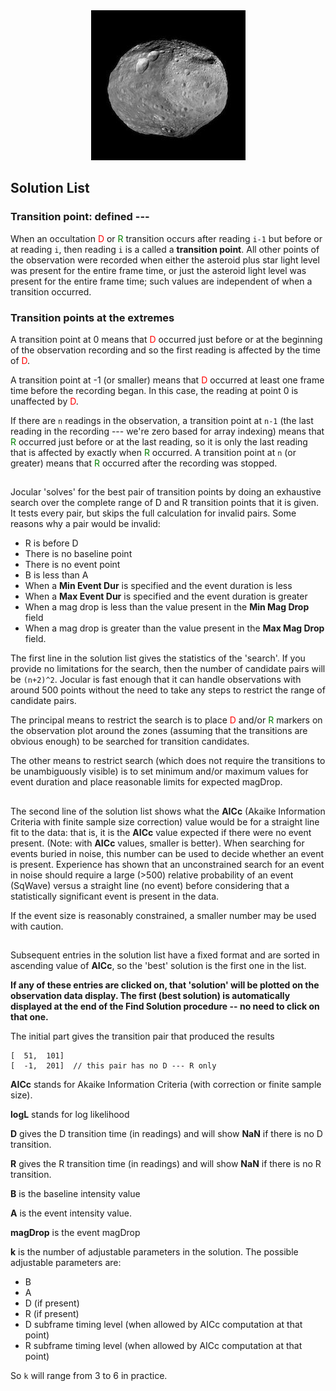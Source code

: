 

<center><img src="Vesta.jpg"></center>

## Solution List

### Transition point:  defined ---

When an occultation <font color="red">D</font> or <font color="green">R</font> transition occurs after reading `i-1` but before or at reading `i`, then reading `i` is a called a **transition point**.  All other points of the observation were recorded when either the asteroid plus star light level was present for the entire frame time, or just the asteroid light level was present for the entire frame time; such values are independent of when a transition occurred.

### Transition points at the extremes

A transition point at 0 means that <font color="red">D</font> occurred just before or at the beginning of the observation recording and so the first reading is affected by the time of <font color="red">D</font>.

A transition point at -1 (or smaller) means that <font color="red">D</font> occurred at least one frame time before the recording began.  In this case, the reading at point 0 is unaffected by <font color="red">D</font>.

If there are `n` readings in the observation, a transition point at `n-1` (the last reading in the recording --- we're zero based for array indexing) means that <font color="green">R</font> occurred just before or at the last reading, so it is only the last reading that is affected by exactly when <font color="green">R</font> occurred. A transition point at `n` (or greater) means that <font color="green">R</font> occurred after the recording was stopped.

## 

Jocular 'solves' for the best pair of transition points by doing an exhaustive search over the complete range of D and R transition points that it is given. It tests every pair, but skips the full calculation for invalid pairs.  Some reasons why a pair would be invalid:

* R is before D
* There is no baseline point
* There is no event point
* B is less than A
* When a **Min Event Dur** is specified and the event duration is less
* When a **Max Event Dur** is specified and the event duration is greater
* When a mag drop is less than the value present in the **Min Mag Drop** field
* When a mag drop is greater than the value present in the **Max Mag Drop** field. 

The first line in the solution list gives the statistics of the 'search'.  If you provide no limitations for the search, then the number of candidate pairs will be `(n+2)^2`. Jocular is fast enough that it can handle observations with around 500 points without the need to take any steps to restrict the range of candidate pairs. 

The principal means to restrict the search is to place <font color="red">D</font> and/or <font color="green">R</font> markers on the observation plot around the zones (assuming that the transitions are obvious enough) to be searched for transition candidates. 

The other means to restrict search (which does not require the transitions to be unambiguously visible) is to set minimum and/or maximum values for event duration and place reasonable limits for expected magDrop.

## 

The second line of the solution list shows what the **AICc** (Akaike Information Criteria with finite sample size correction) value would be for a straight line fit to the data: that is, it is the **AICc** value expected if there were no event present. (Note: with **AICc** values, smaller is better). When searching for events buried in noise, this number can be used to decide whether an event is present. Experience has shown that an unconstrained search for an event in noise should require a large (>500) relative probability of an event (SqWave) versus a straight line (no event) before considering that a statistically significant event is present in the data.

If the event size is reasonably constrained, a smaller number may be used with caution. 

## 

Subsequent entries in the solution list have a fixed format and are sorted in ascending value of **AICc**, so the 'best' solution is the first one in the list. 

**If any of these entries are clicked on, that 'solution' will be plotted on the observation data display.  The first (best solution) is automatically displayed at the end of the Find Solution procedure -- no need to click on that one.**

The initial part gives the transition pair that produced the results

    [  51,  101]
    [  -1,  201]  // this pair has no D --- R only
    
**AICc** stands for Akaike Information Criteria (with correction or finite sample size).

**logL** stands for log likelihood

**D** gives the D transition time (in readings) and will show **NaN** if there is no D transition.

**R** gives the R transition time (in readings) and will show **NaN** if there is no R transition.

**B** is the baseline intensity value

**A** is the event intensity value.

**magDrop** is the event magDrop

**k** is the number of adjustable parameters in the solution. The possible adjustable parameters are:

* B
* A
* D (if present)
* R (if present)
* D subframe timing level (when allowed by AICc computation at that point)
* R subframe timing level (when allowed by AICc computation at that point)

So `k` will range from 3 to 6 in practice.





 
    
     

